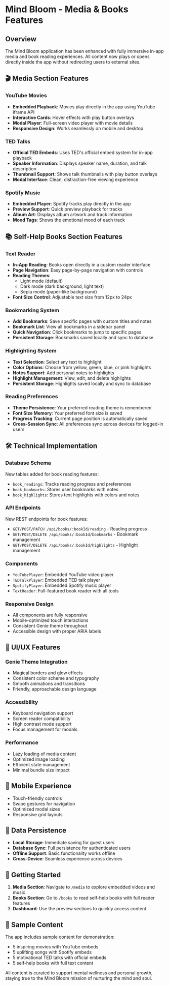 # Mind Bloom - Media & Books Features

## Overview
The Mind Bloom application has been enhanced with fully immersive in-app media and book reading experiences. All content now plays or opens directly inside the app without redirecting users to external sites.

## 🎬 Media Section Features

### YouTube Movies
- **Embedded Playback**: Movies play directly in the app using YouTube iframe API
- **Interactive Cards**: Hover effects with play button overlays
- **Modal Player**: Full-screen video player with movie details
- **Responsive Design**: Works seamlessly on mobile and desktop

### TED Talks
- **Official TED Embeds**: Uses TED's official embed system for in-app playback
- **Speaker Information**: Displays speaker name, duration, and talk description
- **Thumbnail Support**: Shows talk thumbnails with play button overlays
- **Modal Interface**: Clean, distraction-free viewing experience

### Spotify Music
- **Embedded Player**: Spotify tracks play directly in the app
- **Preview Support**: Quick preview playback for tracks
- **Album Art**: Displays album artwork and track information
- **Mood Tags**: Shows the emotional mood of each track

## 📚 Self-Help Books Section Features

### Text Reader
- **In-App Reading**: Books open directly in a custom reader interface
- **Page Navigation**: Easy page-by-page navigation with controls
- **Reading Themes**: 
  - Light mode (default)
  - Dark mode (dark background, light text)
  - Sepia mode (paper-like background)
- **Font Size Control**: Adjustable text size from 12px to 24px

### Bookmarking System
- **Add Bookmarks**: Save specific pages with custom titles and notes
- **Bookmark List**: View all bookmarks in a sidebar panel
- **Quick Navigation**: Click bookmarks to jump to specific pages
- **Persistent Storage**: Bookmarks saved locally and sync to database

### Highlighting System
- **Text Selection**: Select any text to highlight
- **Color Options**: Choose from yellow, green, blue, or pink highlights
- **Notes Support**: Add personal notes to highlights
- **Highlight Management**: View, edit, and delete highlights
- **Persistent Storage**: Highlights saved locally and sync to database

### Reading Preferences
- **Theme Persistence**: Your preferred reading theme is remembered
- **Font Size Memory**: Your preferred font size is saved
- **Progress Tracking**: Current page position is automatically saved
- **Cross-Session Sync**: All preferences sync across devices for logged-in users

## 🛠 Technical Implementation

### Database Schema
New tables added for book reading features:
- `book_readings`: Tracks reading progress and preferences
- `book_bookmarks`: Stores user bookmarks with notes
- `book_highlights`: Stores text highlights with colors and notes

### API Endpoints
New REST endpoints for book features:
- `GET/POST/PATCH /api/books/:bookId/reading` - Reading progress
- `GET/POST/DELETE /api/books/:bookId/bookmarks` - Bookmark management
- `GET/POST/DELETE /api/books/:bookId/highlights` - Highlight management

### Components
- `YouTubePlayer`: Embedded YouTube video player
- `TEDTalkPlayer`: Embedded TED talk player
- `SpotifyPlayer`: Embedded Spotify music player
- `TextReader`: Full-featured book reader with all tools

### Responsive Design
- All components are fully responsive
- Mobile-optimized touch interactions
- Consistent Genie theme throughout
- Accessible design with proper ARIA labels

## 🎨 UI/UX Features

### Genie Theme Integration
- Magical borders and glow effects
- Consistent color scheme and typography
- Smooth animations and transitions
- Friendly, approachable design language

### Accessibility
- Keyboard navigation support
- Screen reader compatibility
- High contrast mode support
- Focus management for modals

### Performance
- Lazy loading of media content
- Optimized image loading
- Efficient state management
- Minimal bundle size impact

## 📱 Mobile Experience
- Touch-friendly controls
- Swipe gestures for navigation
- Optimized modal sizes
- Responsive grid layouts

## 🔄 Data Persistence
- **Local Storage**: Immediate saving for guest users
- **Database Sync**: Full persistence for authenticated users
- **Offline Support**: Basic functionality works offline
- **Cross-Device**: Seamless experience across devices

## 🚀 Getting Started

1. **Media Section**: Navigate to `/media` to explore embedded videos and music
2. **Books Section**: Go to `/books` to read self-help books with full reader features
3. **Dashboard**: Use the preview sections to quickly access content

## 📖 Sample Content
The app includes sample content for demonstration:
- 5 inspiring movies with YouTube embeds
- 5 uplifting songs with Spotify embeds  
- 5 motivational TED talks with official embeds
- 5 self-help books with full text content

All content is curated to support mental wellness and personal growth, staying true to the Mind Bloom mission of nurturing the mind and soul.











